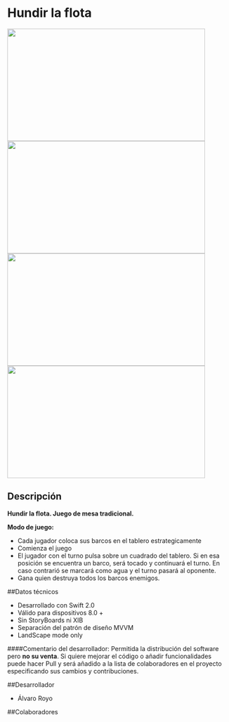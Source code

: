 # Hundir la flota

<img src="http://i67.tinypic.com/28bfxuu.png" width="450" height="256">
<img src="http://i67.tinypic.com/2lnz24i.png" width="450" height="256">
<img src="http://i67.tinypic.com/2cy39yo.png" width="450" height="256">
<img src="http://i68.tinypic.com/14ngun5.png" width="450" height="256">

## Descripción

**Hundir la flota. Juego de mesa tradicional.**

**Modo de juego:**

- Cada jugador coloca sus barcos en el tablero estrategicamente
- Comienza el juego
- El jugador con el turno pulsa sobre un cuadrado del tablero. Si en esa posición se encuentra un barco, será tocado y continuará el turno. En caso contrarió se marcará como agua y el turno pasará al oponente.
- Gana quien destruya todos los barcos enemigos.

##Datos técnicos
- Desarrollado con Swift 2.0
- Válido para dispositivos 8.0 +
- Sin StoryBoards ni XIB
- Separación del patrón de diseño MVVM
- LandScape mode only

####Comentario del desarrollador:
Permitida la distribución del software pero **no su venta**.
Si quiere mejorar el código o añadir funcionalidades puede hacer Pull y será añadido a la lista de colaboradores en el proyecto especificando sus cambios y contribuciones.

##Desarrollador
- Álvaro Royo

##Colaboradores